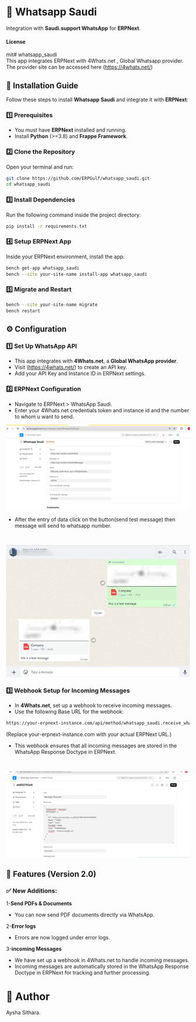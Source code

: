 # 📌 Whatsapp Saudi

Integration with **Saudi.support WhatsApp** for **ERPNext**.

#### License

mit# whatsapp_saudi<br>
This app integrates ERPNext with  4Whats.net ,  Global   Whatsapp provider. The provider site can be accessed here (https://4whats.net/)


## 🔧 Installation Guide
Follow these steps to install **Whatsapp Saudi** and integrate it with **ERPNext**:

### 1️⃣ Prerequisites
- You must have **ERPNext** installed and running.
- Install **Python** (>=3.8) and **Frappe Framework**.

### 2️⃣ Clone the Repository
Open your terminal and run:
```bash
git clone https://github.com/ERPGulf/whatsapp_saudi.git
cd whatsapp_saudi
```

### 3️⃣ Install Dependencies
Run the following command inside the project directory:
```bash
pip install -r requirements.txt
```

### 4️⃣ Setup ERPNext App
Inside your ERPNext environment, install the app:
```bash
bench get-app whatsapp_saudi
bench --site your-site-name install-app whatsapp_saudi
```

### 5️⃣ Migrate and Restart
```bash
bench --site your-site-name migrate
bench restart
```
## ⚙️ Configuration

### 1️⃣ Set Up WhatsApp API
- This app integrates with **4Whats.net**, a **Global WhatsApp provider**.
- Visit (https://4whats.net/) to create an API key.
- Add your API Key and Instance ID in ERPNext settings.
### 2️⃣ ERPNext Configuration
- Navigate to ERPNext > WhatsApp Saudi.
- Enter your 4Whats.net credentials token and instance id and the number to whom u want to send.

![WhatsApp Saudi Configuration](assets/screenshot_config.png)




- After the entry of data click on the button(send test message) then message will send to whatsapp number.
<br>


![WhatsApp Saudi Configuration](assets/image_blurred.png)
### 3️⃣ Webhook Setup for Incoming Messages
- In **4Whats.net**, set up a webhook to receive incoming messages.
- Use the following Base URL for the webhook:
```bash
https://your-erpnext-instance.com/api/method/whatsapp_saudi.receive_whatsapp_message
```
(Replace your-erpnext-instance.com with your actual ERPNext URL.)

- This webhook ensures that all incoming messages are stored in the WhatsApp Response Doctype in ERPNext.
<br>

![WhatsApp Saudi Configuration](assets/response1.png)

## 🚀 Features (Version 2.0)
### ✅ New Additions:
1-**Send PDFs & Documents**
- You can now send PDF documents directly via WhatsApp.

2-**Error logs**
- Errors are now logged under error logs.

3-**incoming Messages**
- We have set up a webhook in 4Whats.net to handle incoming messages.
- Incoming messages are automatically stored in the WhatsApp Response Doctype in ERPNext for tracking and further processing.

# 👤 Author
Aysha Sithara.
